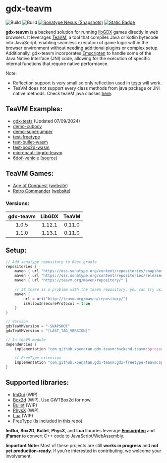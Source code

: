 # gdx-teavm

![Build](https://github.com/xpenatan/gdx-teavm/actions/workflows/release.yml/badge.svg)
![Build](https://github.com/xpenatan/gdx-teavm/actions/workflows/snapshot.yml/badge.svg)
[![Sonatype Nexus (Snapshots)](https://img.shields.io/nexus/releases/com.github.xpenatan.gdx-teavm/backend-teavm?nexusVersion=2&server=https%3A%2F%2Foss.sonatype.org&label=release)](https://repo.maven.apache.org/maven2/com/github/xpenatan/gdx-teavm/)
[![Static Badge](https://img.shields.io/badge/snapshot---SNAPSHOT-red)](https://oss.sonatype.org/content/repositories/snapshots/com/github/xpenatan/gdx-teavm/)

**gdx-teavm** is a backend solution for running [libGDX](https://github.com/libgdx/libgdx) games directly in web browsers. It leverages [TeaVM](https://github.com/konsoletyper/teavm), a tool that compiles Java or Kotlin bytecode into JavaScript, enabling seamless execution of game logic within the browser environment without needing additional plugins or complex setup.
Additionally, gdx-teavm incorporates [Emscripten](https://emscripten.org/) to handle some of the Java Native Interface (JNI) code, allowing for the execution of specific internal functions that require native performance.

Note:
* Reflection support is very small so only reflection used in [tests](https://github.com/konsoletyper/teavm/tree/master/tests/src/test/java/org/teavm/classlib/java/lang/reflect) will work.
* TeaVM does not support every class methods from java package or JNI native methods. Check teaVM java classes [here](https://github.com/konsoletyper/teavm/blob/master/classlib/src/main/java/org/teavm/classlib).


## TeaVM Examples:
* [gdx-tests](https://xpenatan.github.io/gdx-teavm/teavm/gdx-tests/) (Updated 07/09/2024)
* [demo-cubocy](https://xpenatan.github.io/gdx-teavm/teavm/demo-cubocy/)
* [demo-superjumper](https://xpenatan.github.io/gdx-teavm/teavm/demo-superjumper/)
* [test-freetype](https://xpenatan.github.io/gdx-teavm/teavm/test-freetype-packtest/)
* [test-bullet-wasm](https://xpenatan.github.io/gdx-teavm/teavm/test-bullet/)
* [test-box2d-wasm](https://xpenatan.github.io/gdx-teavm/teavm/test-box2d/)
* [micronaut-libgdx-teavm](https://github.com/hollingsworthd/micronaut-libgdx-teavm)
* [6dof-vehicle](https://xpenatan.github.io/gdx-6dof-vehicle-demo/teavm/vehicle/) ([source](https://github.com/xpenatan/gdx-6dof-vehicle-demo))

## TeaVM Games:
* [Age of Conquest](https://www.ageofconquest.com/webapp/) ([website](https://www.ageofconquest.com/))
* [Retro Commander](https://www.retrocommander.com/webapp/) ([website](https://www.retrocommander.com/))


### Versions:
| gdx-teavm |  LibGDX  | TeaVM |
|:-----------------:|:--------:|:------:|
|       1.0.5       |  1.12.1  | 0.11.0 |
|       1.1.0       |  1.13.1  | 0.11.0 |

## Setup:
```groovy
// Add sonatype repository to Root gradle
repositories {
    maven { url "https://oss.sonatype.org/content/repositories/snapshots/" }
    maven { url "https://oss.sonatype.org/content/repositories/releases/" }
    maven { url "https://teavm.org/maven/repository/" }
    
    // If there is a problem with the teavm repository, you can try using http
    maven {
        url = uri("http://teavm.org/maven/repository/")
        isAllowInsecureProtocol = true
    }
}

// Version
gdxTeaVMVersion = "-SNAPSHOT"
gdxTeaVMVersion = "[LAST_TAG_VERSION]"

// In teaVM module
dependencies {
    implementation "com.github.xpenatan.gdx-teavm:backend-teavm:$project.gdxTeaVMVersion"

    // FreeType extension
    implementation "com.github.xpenatan.gdx-teavm:gdx-freetype-teavm:$project.gdxTeaVMVersion"
}
```

## Supported libraries:
- [ImGui](https://github.com/xpenatan/gdx-imgui) (WIP)
- [Box2d](https://github.com/xpenatan/gdx-box2d) (WIP). Use GWTBox2d for now.
- [Bullet](https://github.com/xpenatan/gdx-bullet) (WIP)
- [PhysX](https://github.com/xpenatan/gdx-physx) (WIP)
- [Lua](https://github.com/xpenatan/gdx-lua) (WIP)
- FreeType (Is included in this repo)


**ImGui**, **Box2D**, **Bullet**, **PhysX**, and **Lua** libraries leverage **[Emscripten](https://emscripten.org/)** and **[jParser](https://github.com/xpenatan/jParser)** to convert C++ code to JavaScript/WebAssembly.

**Important Note:** Most of these projects are still **works in progress** and **not yet production-ready**. If you're interested in contributing, we welcome your involvement.